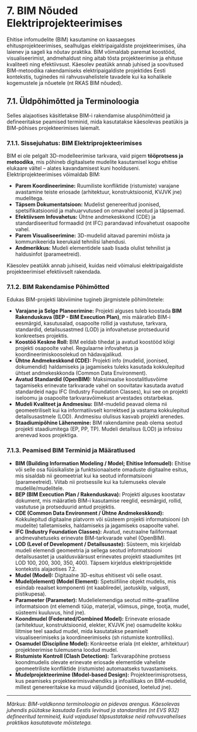


# 7. BIM Nõuded Elektriprojekteerimises

Ehitise infomudelite (BIM) kasutamine on kaasaegses ehitusprojekteerimises, sealhulgas elektripaigaldiste projekteerimises, üha laienev ja sageli ka nõutav praktika. BIM võimaldab paremat koostööd, visualiseerimist, andmehaldust ning aitab tõsta projekteerimise ja ehituse kvaliteeti ning efektiivsust. Käesolev peatükk annab juhised ja soovitused BIM-metoodika rakendamiseks elektripaigaldiste projektides Eesti kontekstis, tuginedes nii rahvusvahelistele tavadele kui ka kohalikele kogemustele ja nõuetele (nt RKAS BIM nõuded).

## 7.1. Üldpõhimõtted ja Terminoloogia

Selles alajaotises käsitletakse BIM-i rakendamise aluspõhimõtteid ja defineeritakse peamised terminid, mida kasutatakse käesolevas peatükis ja BIM-põhises projekteerimises laiemalt.

### 7.1.1. Sissejuhatus: BIM Elektriprojekteerimises

BIM ei ole pelgalt 3D-modelleerimise tarkvara, vaid pigem **tööprotsess ja metoodika**, mis põhineb digitaalsete mudelite kasutamisel kogu ehitise elukaare vältel – alates kavandamisest kuni hoolduseni. Elektriprojekteerimises võimaldab BIM:
* **Parem Koordineerimine:** Ruumiliste konfliktide (ristumiste) varajane avastamine teiste eriosade (arhitektuur, konstruktsioonid, KVJVK jne) mudelitega.
* **Täpsem Dokumentatsioon:** Mudelist genereeritud joonised, spetsifikatsioonid ja mahuarvutused on omavahel seotud ja täpsemad.
* **Efektiivsem Infovahetus:** Ühtne andmekeskkond (CDE) ja standardiseeritud formaadid (nt IFC) parandavad infovahetust osapoolte vahel.
* **Parem Visualiseerimine:** 3D-mudelid aitavad paremini mõista ja kommunikeerida keerukaid tehnilisi lahendusi.
* **Andmerikkus:** Mudeli elementidele saab lisada olulist tehnilist ja haldusinfot (parameetreid).

Käesolev peatükk annab juhiseid, kuidas neid võimalusi elektripaigaldiste projekteerimisel efektiivselt rakendada.

### 7.1.2. BIM Rakendamise Põhimõtted

Edukas BIM-projekti läbiviimine tugineb järgmistele põhimõtetele:

* **Varajane ja Selge Planeerimine:** Projekti alguses tuleb koostada **BIM Rakenduskava (BEP - BIM Execution Plan)**, mis määratleb BIM-i eesmärgid, kasutusalad, osapoolte rollid ja vastutuse, tarkvara, standardid, detailsusastmed (LOD) ja infovahetuse protseduurid konkreetses projektis.
* **Koostöö Keskne Roll:** BIM eeldab tihedat ja avatud koostööd kõigi projekti osapoolte vahel. Regulaarne infovahetus ja koordineerimiskoosolekud on hädavajalikud.
* **Ühtne Andmekeskkond (CDE):** Projekti info (mudelid, joonised, dokumendid) haldamiseks ja jagamiseks tuleks kasutada kokkulepitud ühtset andmekeskkonda (Common Data Environment).
* **Avatud Standardid (OpenBIM):** Maksimaalse koostalitlusvõime tagamiseks erinevate tarkvarade vahel on soovitatav kasutada avatud standardeid nagu IFC (Industry Foundation Classes), kui see on projekti iseloomu ja osapoolte tarkvaravõimekust arvestades otstarbekas.
* **Mudeli Kvaliteet ja Andmesisu:** BIM-mudelid peavad olema nii geomeetriliselt kui ka informatiivselt korrektsed ja vastama kokkulepitud detailsusastmele (LOD). Andmesisu olulisus kasvab projekti arenedes.
* **Staadiumipõhine Lähenemine:** BIM rakendamine peab olema seotud projekti staadiumitega (EP, PP, TP). Mudeli detailsus (LOD) ja infosisu arenevad koos projektiga.

### 7.1.3. Peamised BIM Terminid ja Määratlused

* **BIM (Building Information Modeling / Model; Ehitise Infomudel):** Ehitise või selle osa füüsikaliste ja funktsionaalsete omaduste digitaalne esitus, mis sisaldab nii geomeetriat kui ka seotud informatsiooni (parameetreid). Viitab nii protsessile kui ka tulemuseks olevale mudelile/mudelitele.
* **BEP (BIM Execution Plan / Rakenduskava):** Projekti alguses koostatav dokument, mis määratleb BIM-i kasutamise reeglid, eesmärgid, rollid, vastutuse ja protseduurid antud projektis.
* **CDE (Common Data Environment / Ühtne Andmekeskkond):** Kokkulepitud digitaalne platvorm või süsteem projekti informatsiooni (sh mudelite) talletamiseks, haldamiseks ja jagamiseks osapoolte vahel.
* **IFC (Industry Foundation Classes):** Avatud, neutraalne failiformaat andmevahetuseks erinevate BIM-tarkvarade vahel (OpenBIM).
* **LOD (Level of Development / Detailsusaste):** Süsteem, mis kirjeldab mudeli elemendi geomeetria ja sellega seotud informatsiooni detailsusastet ja usaldusväärsust erinevates projekti staadiumites (nt LOD 100, 200, 300, 350, 400). Täpsem kirjeldus elektriprojektide kontekstis alajaotises 7.2.
* **Mudel (Model):** Digitaalne 3D-esitus ehitisest või selle osast.
* **Mudel(element) (Model Element):** Spetsiifiline objekt mudelis, mis esindab reaalset komponenti (nt kaabliredel, jaotuskilp, valgusti, pistikupesa).
* **Parameeter (Parameter):** Mudelielemendiga seotud mitte-graafiline informatsioon (nt elemendi tüüp, materjal, võimsus, pinge, tootja, mudel, süsteemi kuuluvus, hind jne).
* **Koondmudel (Federated/Combined Model):** Erinevate eriosade (arhitektuur, konstruktsioonid, elekter, KVJVK jne) osamudelite kokku liitmise teel saadud mudel, mida kasutatakse peamiselt visualiseerimiseks ja koordineerimiseks (sh ristumiste kontrolliks).
* **Osamudel (Discipline Model):** Konkreetse eriala (nt elekter, arhitektuur) projekteerimise tulemusena loodud mudel.
* **Ristumiste Kontroll (Clash Detection):** Tarkvarapõhine protsess koondmudelis olevate erinevate eriosade elementide vaheliste geomeetriliste konfliktide (ristumiste) automaatseks tuvastamiseks.
* **Mudelprojekteerimine (Model-based Design):** Projekteerimisprotsess, kus peamiseks projekteerimisvahendiks ja infoallikaks on BIM-mudelid, millest genereeritakse ka muud väljundid (joonised, loetelud jne).

---
*Märkus: BIM-valdkonna terminoloogia on pidevas arengus. Käesolevas juhendis püütakse kasutada Eestis levinud ja standardites (nt EVS 932) defineeritud termineid, kuid vajadusel täpsustatakse neid rahvusvahelises praktikas kasutatavate mõistetega.*